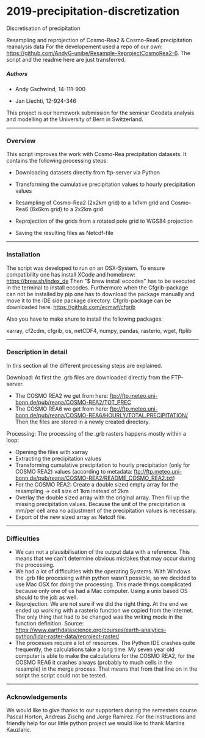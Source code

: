 # 2019-precipitation-discretization
Discretisation of precipitation

Resampling and reprojection of Cosmo-Rea2 & Cosmo-Rea6 precipitation reanalysis data
For the developement used a repo of our own: https://github.com/AndyG-unibe/Resample-ReprojectCosmoRea2-6. The script and the readme here are just transferred. 

##### Authors

* Andy Gschwind, 14-111-900

* Jan Liechti, 12-924-346

This project is our homework submission for the seminar Geodata analysis and modelling at the University of Bern in Switzerland. 

***
### Overview

This script improves the work with Cosmo-Rea precipitation datasets. It contains the following processing steps:

* Downloading datasets directly from ftp-server via Python

* Transforming the cumulative precipitation values to hourly precipitation values

* Resampling of Cosmo-Rea2 (2x2km grid) to a 1x1km grid and Cosmo-Rea6 (6x6km grid) to a 2x2km grid

* Reprojection of the grids from a rotated pole grid to WGS84 projection

* Saving the resulting files as Netcdf-file

***
### Installation

The script was developed to run on an OSX-System. To ensure compatibility one has install XCode and homebrew: https://brew.sh/index_de
Then "$ brew install eccodes" has to be executed in the terminal to install eccodes. Furthermore when the Cfgrib-package can not be installed by pip one has to download the package manually and move it to the IDE side package directory. Cfgrib-package can be downloaded here: https://github.com/ecmwf/cfgrib

Also you have to make shure to install the following packages:

xarray, cf2cdm, cfgrib, os, netCDF4, numpy, pandas, rasterio, wget, ftplib


***
### Description in detail

In this section all the different processing steps are explained.

Download: 
At first the .grb files are downloaded directly from the FTP-server. 
* The COSMO REA2 we get from here: <ftp://ftp.meteo.uni-bonn.de/pub/reana/COSMO-REA2/TOT_PREC>
* The COSMO REA6 we get from here: ftp://ftp.meteo.uni-bonn.de/pub/reana/COSMO-REA6/HOURLY/TOTAL.PRECIPITATION/
Then the files are stored in a newly created directory. 

Processing: 
The processing of the .grb rasters happens mostly within a loop: 
* Opening the files with xarray
* Extracting the precipitation values
* Transforming cumulative precipitation to hourly precipitation (only for COSMO REA2) values (according to metadata: ftp://ftp.meteo.uni-bonn.de/pub/reana/COSMO-REA2/README_COSMO_REA2.txt)
* For the COSMO REA2: Create a double sized empty array for the resampling -> cell size of 1km instead of 2km
* Overlay the double sized array with the original array. Then fill up the missing precipitation values. Because the unit of the precipitation is mm/per cell area no adjustment of the precipitation values is necessary. 
* Export of the new sized array as Netcdf file. 
***
### Difficulties

* We can not a plausibilisation of the output data with a reference. This means that we can't determine obvious mistakes that may occur during the processing. 
* We had a lot of difficulties with the operating Systems. With Windows the .grb file processing within python wasn't possible, so we decided to use Mac OSX for doing the processing. This made things complicated because only one of us had a Mac computer. Using a unix based OS should to the job as well. 
* Reprojection: We are not sure if we did the right thing. At the end we ended up working with a rasterio function we copied from the internet. The only thing that had to be changed was the writing mode in the function definition. Source: https://www.earthdatascience.org/courses/earth-analytics-python/lidar-raster-data/reproject-raster/
* The processes require a lot of resources. The Python IDE crashes quite frequently, the calculations take a long time. My seven year old computer is able to make the calculations for the COSMO REA2, for the COSMO REA6 it crashes always (probably to much cells in the resample) in the merge process. That means that from that line on in the script the script could not be tested. 

***
### Acknowledgements

We would like to give thanks to our supporters during the semesters course Pascal Horton, Andreas Zischg and Jorge Ramirez. For the instructions and friendly help for our little python project we would like to thank Martina Kauzlaric.
